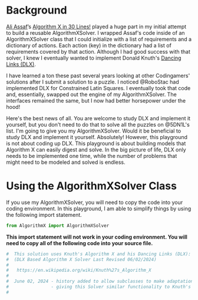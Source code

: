 # Background

[Ali Assaf]( https://www.cs.mcgill.ca/~aassaf9/index.html)’s [Algorithm X in 30 Lines!]( https://www.cs.mcgill.ca/~aassaf9/python/algorithm_x.html) played a huge part in my initial attempt to build a reusable AlgorithmXSolver. I wrapped Assaf's code inside of an AlgorithmXSolver class that I could initialize with a list of requirements and a dictionary of actions. Each action (key) in the dictionary had a list of requirements covered by that action. Although I had good success with that solver, I knew I eventually wanted to implement Donald Knuth's [Dancing Links (DLX)]( https://en.wikipedia.org/wiki/Dancing_Links).

I have learned a ton these past several years looking at other Codingamers' solutions after I submit a solution to a puzzle. I noticed @RoboStac had implemented DLX for Constrained Latin Squares. I eventually took that code and, essentially, swapped out the engine of my AlgorithmXSolver. The interfaces remained the same, but I now had better horsepower under the hood!

Here's the best news of all. You are welcome to study DLX and implement it yourself, but you don't need to do that to solve all the puzzles on @5DN1L's list. I'm going to give you my AlgorithmXSolver. Would it be beneficial to study DLX and implement it yourself. Absolutely! However, this playground is not about coding up DLX. This playground is about building models that Algorithm X can easily digest and solve. In the big picture of life, DLX only needs to be implemented one time, while the number of problems that might need to be modeled and solved is endless.

# Using the AlgorithmXSolver Class

If you use my AlgorithmXSolver, you will need to copy the code into your coding environment. In this playground, I am able to simplify things by using the following import statement.

```python
from AlgorithmX import AlgorithmXSolver
```

__This import statement will not work in your coding environment. You will need to copy all of the following code into your source file.__

```python
#  This solution uses Knuth's Algorithm X and his Dancing Links (DLX):
#  (DLX Based Algorithm X Solver Last Revised 06/02/2024)
#
#   https://en.wikipedia.org/wiki/Knuth%27s_Algorithm_X
#
#  June 02, 2024 - history added to allow subclasses to make adaptations for multiplicity.
#                - giving this Solver similar functionality to Knuth's Algorithm M.
#
```
